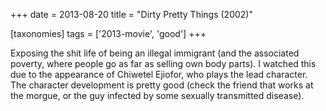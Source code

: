 +++
date = 2013-08-20
title = "Dirty Pretty Things (2002)"

[taxonomies]
tags = ['2013-movie', 'good']
+++

Exposing the shit life of being an illegal immigrant (and the associated
poverty, where people go as far as selling own body parts). I watched
this due to the appearance of Chiwetel Ejiofor, who plays the lead
character. The character development is pretty good (check the friend
that works at the morgue, or the guy infected by some sexually
transmitted disease).
